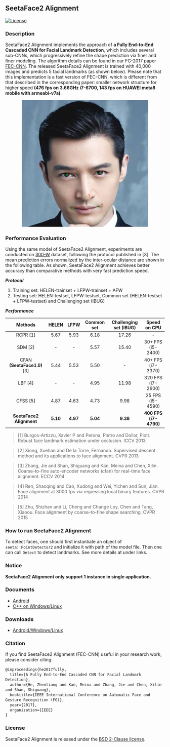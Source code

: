 ## SeetaFace2 Alignment

[![License](https://img.shields.io/badge/license-BSD-blue.svg)](../LICENSE)

### Description
SeetaFace2 Alignment implements the approach of **a Fully End-to-End Cascaded CNN for Facial Landmark Detection**, which includes several sub-CNNs, which progressively refine the shape prediction via finer and finer modeling. The algorithm details can be found in our FG-2017 paper [FEC-CNN](#citation). The released SeetaFace2 Alignment is trained with 40,000 images and predicts 5 facial landmarks (as shown below). Please note that this implementation is a fast version of FEC-CNN, which is different from that described in the corresponding paper: smaller network structure for higher speed **(476 fps on 3.66GHz i7-6700, 143 fps on HUAWEI meta8 mobile with armeabi-v7a)**.

<div align=center>
<img src="./pics/points.png" width="400" height="400" />
</div>

### Performance Evaluation
Using the same model of SeetaFace2 Alignment, experiments are conducted on [300-W](https://ibug.doc.ic.ac.uk/resources/300-W/) dataset, following the protocol published in [3]. The mean prediction errors normalized by the inter-ocular distance are shown in the following table. As shown, SeetaFace2 Alignment achieves better accuracy than comparative methods with very fast prediction speed.

***Protocal***
1. Training set: HELEN-trainset + LFPW-trainset + AFW
2. Testing set: HELEN-testset, LFPW-testset, Common set (HELEN-testset + LFPW-testset) and Challenging set (IBUG)

***Performance***

| Methods | HELEN | LFPW | Common set | Challenging set (IBUG) | Speed on CPU |
| :--------: | :-------------: | :------------: | :------------: | :------------: | :------------: |
| RCPR [1]  | 5.67 | 5.93 | 6.18 | 17.26 | - |
| SDM [2] | - | - | 5.57 | 15.40 | 30+ FPS (i5-2400)|
| CFAN **(SeetaFace1.0)** [3] | 5.44 | 5.53 | 5.50 | - | 40+ FPS (i7-3370)|
| LBF [4] | - | - | 4.95 | 11.98 | 320 FPS (i7-2600)|
| CFSS [5] | 4.87 | 4.63 | 4.73 | 9.98 | 25 FPS (i5-4590)|
| **SeetaFace2 Alignment** | **5.10** | **4.97** | **5.04** | **9.38** | **400 FPS (i7-4790)** |

> [1] Burgos-Artizzu, Xavier P and Perona, Pietro and Dollar, Piotr. Robust face landmark estimation under occlusion. ICCV 2013

> [2] Xiong, Xuehan and De la Torre, Fernando. Supervised descent method and its applications to face alignment. CVPR 2013

> [3] Zhang, Jie and Shan, Shiguang and Kan, Meina and Chen, Xilin. Coarse-to-fine auto-encoder networks (cfan) for real-time face alignment. ECCV 2014

> [4] Ren, Shaoqing and Cao, Xudong and Wei, Yichen and Sun, Jian. Face alignment at 3000 fps via regressing local binary features. CVPR 2014

> [5] Zhu, Shizhan and Li, Cheng and Change Loy, Chen and Tang, Xiaoou. Face alignment by coarse-to-fine shape searching. CVPR 2015

### How to run SeetaFace2 Alignment

To detect faces, one should first instantiate an object of `seeta::PointDetector2` and initialize it with path of the model file. Then one can call `Detect` to detect landmarks. See more details at under links.

### Notice

**SeetaFace2 Alignment only support 1 instance in single application.**

### Documents

* [Android](../example/android/README.md)
* [C++ on Windows/Linux](../example/C++/README.md)

### Downloads

* [Android/Windows/Linux](../attachment/README.md)

### Citation

If you find SeetaFace2 Alignment (FEC-CNN) useful in your research work, please consider citing:

    @inproceedings{he2017fully,
      title={A Fully End-to-End Cascaded CNN for Facial Landmark Detection},
      author={He, Zhenliang and Kan, Meina and Zhang, Jie and Chen, Xilin and Shan, Shiguang},
      booktitle={IEEE International Conference on Automatic Face and Gesture Recognition (FG)},
      year={2017},
      organization={IEEE}
    }

### License

SeetaFace2 Alignment is released under the [BSD 2-Clause license](../LICENSE).